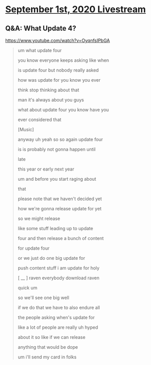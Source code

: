# [September 1st, 2020 Livestream](../2020-09-01.md)
## Q&A: What Update 4?
https://www.youtube.com/watch?v=OyqnfsIPbGA
> um what update four
>
> you know everyone keeps asking like when
>
> is update four but nobody really asked
>
> how was update for you know you ever
>
> think stop thinking about that
>
> man it's always about you guys
>
> what about update four you know have you
>
> ever considered that
>
> [Music]
>
> anyway uh yeah so so again update four
>
> is is probably not gonna happen until
>
> late
>
> this year or early next year
>
> um and before you start raging about
>
> that
>
> please note that we haven't decided yet
>
> how we're gonna release update for yet
>
> so we might release
>
> like some stuff leading up to update
>
> four and then release a bunch of content
>
> for update four
>
> or we just do one big update for
>
> push content stuff i am update for holy
>
> [ __ ] raven everybody download raven
>
> quick um
>
> so we'll see one big well
>
> if we do that we have to also endure all
>
> the people asking when's update for
>
> like a lot of people are really uh hyped
>
> about it so like if we can release
>
> anything that would be dope
>
> um i'll send my card in folks
>
